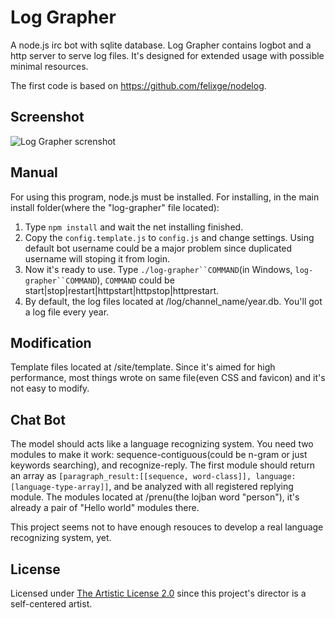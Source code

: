Log Grapher
===========

A node.js irc bot with sqlite database. Log Grapher contains logbot and a http server to serve log files. It's designed for extended usage with possible minimal resources.

The first code is based on https://github.com/felixge/nodelog.

Screenshot
----------
![Log Grapher screnshot](https://raw.github.com/Seiken-2ch/log-grapher/screenshot/screenshot.png)

Manual
------
For using this program, node.js must be installed. For installing, in the main install folder(where the "log-grapher" file located):

1. Type `npm install` and wait the net installing finished.
2. Copy the `config.template.js` to `config.js` and change settings. Using default bot username could be a major problem since duplicated username will stoping it from login.
3. Now it's ready to use. Type `./log-grapher``COMMAND`(in Windows, `log-grapher``COMMAND`), `COMMAND` could be start|stop|restart|httpstart|httpstop|httprestart.
4. By default, the log files located at /log/channel_name/year.db. You'll got a log file every year.

Modification
------------
Template files located at /site/template. Since it's aimed for high performance, most things wrote on same file(even CSS and favicon) and it's not easy to modify.

Chat Bot
--------
The model should acts like a language recognizing system. You need two modules to make it work: sequence-contiguous(could be n-gram or just keywords searching), and recognize-reply. The first module should return an array as `[paragraph_result:[[sequence, word-class]], language:[language-type-array]]`, and be analyzed with all registered replying module. The modules located at /prenu(the lojban word "person"), it's already a pair of "Hello world" modules there.

This project seems not to have enough resouces to develop a real language recognizing system, yet.

License
-------
Licensed under [The Artistic License 2.0](http://opensource.org/licenses/Artistic-2.0) since this project's director is a self-centered artist.
